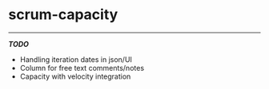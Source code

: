 # scrum-capacity

***
***TODO***
* Handling iteration dates in json/UI
* Column for free text comments/notes
* Capacity with velocity integration